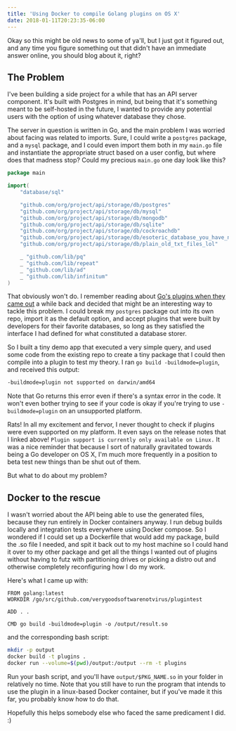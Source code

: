 ```yaml
---
title: 'Using Docker to compile Golang plugins on OS X'
date: 2018-01-11T20:23:35-06:00
---
```


Okay so this might be old news to some of ya'll, but I just got it figured out, and any time you figure something out that didn't have an immediate answer online, you should blog about it, right?

## The Problem

I've been building a side project for a while that has an API server component. It's built with Postgres in mind, but being that it's something meant to be self-hosted in the future, I wanted to provide any potential users with the option of using whatever database they chose.

The server in question is written in Go, and the main problem I was worried about facing was related to imports. Sure, I could write a `postgres` package, and a `mysql` package, and I could even import them both in my `main.go` file and instantiate the appropriate struct based on a user config, but where does that madness stop? Could my precious `main.go` one day look like this?

```go
package main

import(
    "database/sql"

    "github.com/org/project/api/storage/db/postgres"
    "github.com/org/project/api/storage/db/mysql"
    "github.com/org/project/api/storage/db/mongodb"
    "github.com/org/project/api/storage/db/sqlite"
    "github.com/org/project/api/storage/db/cockroachdb"
    "github.com/org/project/api/storage/db/esoteric_database_you_have_never_heard_of"
    "github.com/org/project/api/storage/db/plain_old_txt_files_lol"

    _ "github.com/lib/pq"
    _ "github.com/lib/repeat"
    _ "github.com/lib/ad"
    _ "github.com/lib/infinitum"
)
```

That obviously won't do. I remember reading about [Go's plugins when they came out](https://golang.org/doc/go1.8#plugin) a while back and decided that might be an interesting way to tackle this problem. I could break my `postgres` package out into its own repo, import it as the default option, and accept plugins that were built by developers for their favorite databases, so long as they satisfied the interface I had defined for what constituted a database storer.

So I built a tiny demo app that executed a very simple query, and used some code from the existing repo to create a tiny package that I could then compile into a plugin to test my theory. I ran `go build -buildmode=plugin`, and received this output:

```bash
-buildmode=plugin not supported on darwin/amd64
```

Note that Go returns this error even if there's a syntax error in the code. It won't even bother trying to see if your code is okay if you're trying to use `-buildmode=plugin` on an unsupported platform.

Rats! In all my excitement and fervor, I never thought to check if plugins were even supported on my platform. It even says on the release notes that I linked above! `Plugin support is currently only available on Linux.` It was a nice reminder that because I sort of naturally gravitated towards being a Go developer on OS X, I'm much more frequently in a position to beta test new things than be shut out of them.

But what to do about my problem?

## Docker to the rescue

I wasn't worried about the API being able to use the generated files, because they run entirely in Docker containers anyway. I run debug builds locally and integration tests everywhere using Docker compose. So I wondered if I could set up a Dockerfile that would add my package, build the .so file I needed, and spit it back out to my host machine so I could hand it over to my other package and get all the things I wanted out of plugins without having to futz with partitioning drives or picking a distro out and otherwise completely reconfiguring how I do my work.

Here's what I came up with:

```docker
FROM golang:latest
WORKDIR /go/src/github.com/verygoodsoftwarenotvirus/plugintest

ADD . .

CMD go build -buildmode=plugin -o /output/result.so
```

and the corresponding bash script:

```bash
mkdir -p output
docker build -t plugins .
docker run --volume=$(pwd)/output:/output --rm -t plugins
```

Run your bash script, and you'll have `output/$PKG_NAME.so` in your folder in relatively no time. Note that you still have to run the program that intends to use the plugin in a linux-based Docker container, but if you've made it this far, you probably know how to do that.

Hopefully this helps somebody else who faced the same predicament I did. :)

